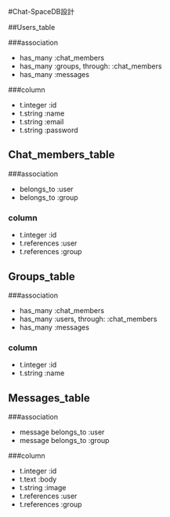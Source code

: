 #Chat-SpaceDB設計

##Users_table

###association

* has_many :chat_members
* has_many :groups, through: :chat_members
* has_many :messages

###column

* t.integer :id
* t.string  :name
* t.string  :email
* t.string  :password

## Chat_members_table

###association

* belongs_to :user
* belongs_to :group

### column

* t.integer :id
* t.references :user
* t.references :group

## Groups_table

###association

* has_many :chat_members
* has_many :users, through: :chat_members
* has_many :messages

### column

* t.integer :id
* t.string :name

## Messages_table

###association
* message belongs_to :user
* message belongs_to :group

###column

* t.integer :id
* t.text :body
* t.string :image
* t.references :user
* t.references :group
